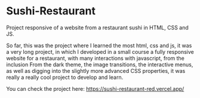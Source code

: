 # Sushi-Restaurant
Project responsive of a website from a restaurant sushi in HTML, CSS and JS.

So far, this was the project where I learned the most html, css and js, it was a very long project, in which I developed in a small course a fully responsive website for a restaurant, with many interactions with javascript, from the inclusion From the dark theme, the image transitions, the interactive menus, as well as digging into the slightly more advanced CSS properties, it was really a really cool project to develop and learn.

You can check the project here: https://sushi-restaurant-red.vercel.app/



